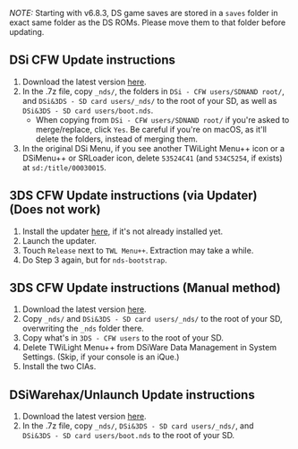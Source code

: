 *NOTE:* Starting with v6.8.3, DS game saves are stored in a `saves` folder in exact same folder as the DS ROMs.
Please move them to that folder before updating.

## DSi CFW Update instructions
1. Download the latest version [here](https://github.com/RocketRobz/TWiLightMenu/releases).
2. In the .7z file, copy `_nds/`, the folders in `DSi - CFW users/SDNAND root/`, and `DSi&3DS - SD card users/_nds/` to the root of your SD, as well as `DSi&3DS - SD card users/boot.nds`.
   - When copying from `DSi - CFW users/SDNAND root/` if you're asked to merge/replace, click `Yes`. Be careful if you're on macOS, as it'll delete the folders, instead of merging them.
3. In the original DSi Menu, if you see another TWiLight Menu++ icon or a DSiMenu++ or SRLoader icon, delete `53524C41` (and `534C5254`, if exists) at `sd:/title/00030015`.

## 3DS CFW Update instructions (via Updater) (Does not work)
1. Install the updater [here](https://github.com/RocketRobz/TWiLightMenu-Updater/releases), if it's not already installed yet.
2. Launch the updater.
3. Touch `Release` next to `TWL Menu++`. Extraction may take a while.
4. Do Step 3 again, but for `nds-bootstrap`.

## 3DS CFW Update instructions (Manual method)
1. Download the latest version [here](https://github.com/RocketRobz/TWiLightMenu/releases).
2. Copy `_nds/` and `DSi&3DS - SD card users/_nds/` to the root of your SD, overwriting the `_nds` folder there.
3. Copy what's in `3DS - CFW users` to the root of your SD.
4. Delete TWiLight Menu++ from DSiWare Data Management in System Settings. (Skip, if your console is an iQue.)
5. Install the two CIAs.

## DSiWarehax/Unlaunch Update instructions
1. Download the latest version [here](https://github.com/RocketRobz/TWiLightMenu/releases).
2. In the .7z file, copy `_nds/`, `DSi&3DS - SD card users/_nds/`, and `DSi&3DS - SD card users/boot.nds` to the root of your SD.
